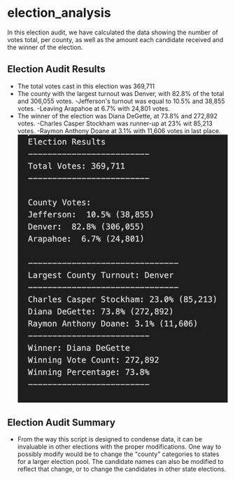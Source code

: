 # election_analysis

In this election audit, we have calculated the data showing the number of votes total, per county, as well as the amount each candidate received and the winner of the election.

## Election Audit Results

* The total votes cast in this election was 369,711
* The county with the largest turnout was Denver, with 82.8% of the total and 306,055 votes. 
  -Jefferson's turnout was equal to 10.5% and 38,855 votes. 
  -Leaving Arapahoe at 6.7% with 24,801 votes.
* The winner of the election was Diana DeGette, at 73.8% and 272,892 votes. 
  -Charles Casper Stockham was runner-up at 23% wit 85,213 votes.
  -Raymon Anthony Doane at 3.1% with 11,606 votes in last place.
![Election_Audit](Election_Audit.png)

## Election Audit Summary

* From the way this script is designed to condense data, it can be invaluable in other elections with the proper modifications. One way to possibly modify would be to change the "county" categories to states for a larger election pool. The candidate names can also be modified to reflect that change, or to change the candidates in other state elections.

